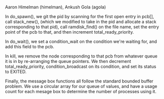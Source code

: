 Aaron Himelman (himelman), Ankush Gola (agola)

In do_spawn(), we git the pid by scanning for the first open entry in pcb[], call stack_new(),
(which we modified to take in the pid and allocate a stack corresponding to that pid), call
ramdisk_find() on the file name, set the entry point of the pcb to that, and then increment 
total_ready_priority.

In do_wait(), we set a condition_wait on the condition we're waiting for, and add this
field to the pcb.

In kill, we remove the node corresponding to that pcb from whatever queue it is in by 
re-arranging the queue pointers. We then decrement total_ready_priority, condition_broadcast
on its condition, and set its status to EXITED.

Finally, the message box functions all follow the standard bounded buffer problem. We use a 
circular array for our queue of values, and have a usage count for each mesage box
to determine the number of processes using it.
